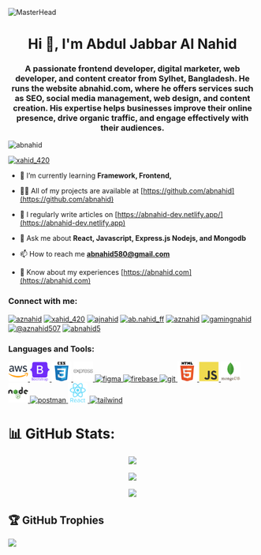 ![MasterHead](https://developers.giphy.com/branch/master/static/api-512d36c09662682717108a38bbb5c57d.gif)

<h1 align="center">Hi 👋, I'm Abdul Jabbar Al Nahid</h1>
<h3 align="center">A passionate frontend developer, digital marketer, web developer, and content creator from Sylhet, Bangladesh. He runs the website abnahid.com, where he offers services such as SEO, social media management, web design, and content creation. His expertise helps businesses improve their online presence, drive organic traffic, and engage effectively with their audiences.</h3>

<p align="left"> <img src="https://komarev.com/ghpvc/?username=abnahid&label=Profile%20views&color=0e75b6&style=flat" alt="abnahid" /> </p>

<p align="left"> <a href="https://twitter.com/xahid_420" target="blank"><img src="https://img.shields.io/twitter/follow/xahid_420?logo=twitter&style=for-the-badge" alt="xahid_420" /></a> </p>

- 🌱 I’m currently learning **Framework, Frontend,**

- 👨‍💻 All of my projects are available at [https://github.com/abnahid](https://github.com/abnahid)

- 📝 I regularly write articles on [https://abnahid-dev.netlify.app/](https://abnahid-dev.netlify.app)

- 💬 Ask me about **React, Javascript, Express.js Nodejs, and Mongodb**

- 📫 How to reach me **abnahid580@gmail.com**

- 📄 Know about my experiences [https://abnahid.com](https://abnahid.com)

<h3 align="left">Connect with me:</h3>
<p align="left">
<a href="https://codepen.io/aznahid" target="blank"><img align="center" src="https://raw.githubusercontent.com/rahuldkjain/github-profile-readme-generator/master/src/images/icons/Social/codepen.svg" alt="aznahid" height="30" width="40" /></a>
<a href="https://twitter.com/xahid_420" target="blank"><img align="center" src="https://raw.githubusercontent.com/rahuldkjain/github-profile-readme-generator/master/src/images/icons/Social/twitter.svg" alt="xahid_420" height="30" width="40" /></a>
<a href="https://linkedin.com/in/ajnahid" target="blank"><img align="center" src="https://raw.githubusercontent.com/rahuldkjain/github-profile-readme-generator/master/src/images/icons/Social/linked-in-alt.svg" alt="ajnahid" height="30" width="40" /></a>
<a href="https://instagram.com/ab.nahid_ff" target="blank"><img align="center" src="https://raw.githubusercontent.com/rahuldkjain/github-profile-readme-generator/master/src/images/icons/Social/instagram.svg" alt="ab.nahid_ff" height="30" width="40" /></a>
<a href="https://dribbble.com/aznahid" target="blank"><img align="center" src="https://raw.githubusercontent.com/rahuldkjain/github-profile-readme-generator/master/src/images/icons/Social/dribbble.svg" alt="aznahid" height="30" width="40" /></a>
<a href="https://www.behance.net/gamingnahid" target="blank"><img align="center" src="https://raw.githubusercontent.com/rahuldkjain/github-profile-readme-generator/master/src/images/icons/Social/behance.svg" alt="gamingnahid" height="30" width="40" /></a>
<a href="https://medium.com/@aznahid507" target="blank"><img align="center" src="https://raw.githubusercontent.com/rahuldkjain/github-profile-readme-generator/master/src/images/icons/Social/medium.svg" alt="@aznahid507" height="30" width="40" /></a>
<a href="https://www.youtube.com/c/abnahid5" target="blank"><img align="center" src="https://raw.githubusercontent.com/rahuldkjain/github-profile-readme-generator/master/src/images/icons/Social/youtube.svg" alt="abnahid5" height="30" width="40" /></a>
</p>

<h3 align="left">Languages and Tools:</h3>
<p align="left"> <a href="https://aws.amazon.com" target="_blank" rel="noreferrer"> <img src="https://raw.githubusercontent.com/devicons/devicon/master/icons/amazonwebservices/amazonwebservices-original-wordmark.svg" alt="aws" width="40" height="40"/> </a> <a href="https://getbootstrap.com" target="_blank" rel="noreferrer"> <img src="https://raw.githubusercontent.com/devicons/devicon/master/icons/bootstrap/bootstrap-plain-wordmark.svg" alt="bootstrap" width="40" height="40"/> </a>  <a href="https://www.w3schools.com/css/" target="_blank" rel="noreferrer"> <img src="https://raw.githubusercontent.com/devicons/devicon/master/icons/css3/css3-original-wordmark.svg" alt="css3" width="40" height="40"/> </a> <a href="https://expressjs.com" target="_blank" rel="noreferrer"> <img src="https://raw.githubusercontent.com/devicons/devicon/master/icons/express/express-original-wordmark.svg" alt="express" width="40" height="40"/> </a> <a href="https://www.figma.com/" target="_blank" rel="noreferrer"> <img src="https://www.vectorlogo.zone/logos/figma/figma-icon.svg" alt="figma" width="40" height="40"/> </a> <a href="https://firebase.google.com/" target="_blank" rel="noreferrer"> <img src="https://www.vectorlogo.zone/logos/firebase/firebase-icon.svg" alt="firebase" width="40" height="40"/> </a> <a href="https://git-scm.com/" target="_blank" rel="noreferrer"> <img src="https://www.vectorlogo.zone/logos/git-scm/git-scm-icon.svg" alt="git" width="40" height="40"/> </a> <a href="https://www.w3.org/html/" target="_blank" rel="noreferrer"> <img src="https://raw.githubusercontent.com/devicons/devicon/master/icons/html5/html5-original-wordmark.svg" alt="html5" width="40" height="40"/> </a> <a href="https://developer.mozilla.org/en-US/docs/Web/JavaScript" target="_blank" rel="noreferrer"> <img src="https://raw.githubusercontent.com/devicons/devicon/master/icons/javascript/javascript-original.svg" alt="javascript" width="40" height="40"/> </a> <a href="https://www.mongodb.com/" target="_blank" rel="noreferrer"> <img src="https://raw.githubusercontent.com/devicons/devicon/master/icons/mongodb/mongodb-original-wordmark.svg" alt="mongodb" width="40" height="40"/> </a> <a href="https://nodejs.org" target="_blank" rel="noreferrer"> <img src="https://raw.githubusercontent.com/devicons/devicon/master/icons/nodejs/nodejs-original-wordmark.svg" alt="nodejs" width="40" height="40"/> </a> <a href="https://postman.com" target="_blank" rel="noreferrer"> <img src="https://www.vectorlogo.zone/logos/getpostman/getpostman-icon.svg" alt="postman" width="40" height="40"/> </a> <a href="https://reactjs.org/" target="_blank" rel="noreferrer"> <img src="https://raw.githubusercontent.com/devicons/devicon/master/icons/react/react-original-wordmark.svg" alt="react" width="40" height="40"/> </a> <a href="https://tailwindcss.com/" target="_blank" rel="noreferrer"> <img src="https://www.vectorlogo.zone/logos/tailwindcss/tailwindcss-icon.svg" alt="tailwind" width="40" height="40"/> </a>  </p>

# 📊 GitHub Stats:
<div align="center">
  
  ![](https://github-readme-stats.vercel.app/api?username=abnahid&theme=dark&hide_border=false&include_all_commits=true&count_private=false)<br/>

  ![](https://github-readme-streak-stats.herokuapp.com/?user=abnahid&theme=dark&hide_border=false)<br/>

  ![](https://github-readme-stats.vercel.app/api/top-langs/?username=abnahid&theme=dark&hide_border=false&include_all_commits=true&count_private=false&layout=compact)

</div>


## 🏆 GitHub Trophies
![](https://github-profile-trophy.vercel.app/?username=abnahid&theme=radical&no-frame=false&no-bg=true&margin-w=4)
